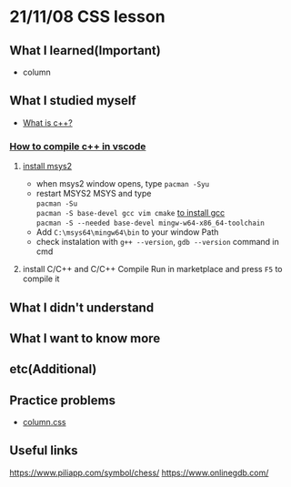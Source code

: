 # 21/11/08 CSS lesson

## What I learned(Important)

* column

## What I studied myself

* [What is c++?](http://tcpschool.com/cpp/cpp_operator_cpp)

### [How to compile c++ in vscode](https://code.visualstudio.com/docs/cpp/config-mingw)

1. [install msys2](https://github.com/msys2/msys2-installer/releases/download/2021-06-04/msys2-x86_64-20210604.exe)
    * when msys2 window opens,  type `pacman -Syu`
    * restart MSYS2 MSYS and type  
    `pacman -Su`  
    `pacman -S base-devel gcc vim cmake` [to install gcc](https://www.devdungeon.com/content/install-gcc-compiler-windows-msys2-cc)  
    `pacman -S --needed base-devel mingw-w64-x86_64-toolchain`
    * Add `C:\msys64\mingw64\bin` to your window Path
    * check instalation with `g++ --version`, `gdb --version` command in cmd

2. install C/C++ and C/C++ Compile Run in marketplace and press `F5` to compile it

## What I didn't understand

## What I want to know more

## etc(Additional)

## Practice problems

* [column.css](column.css)

## Useful links

<https://www.piliapp.com/symbol/chess/>
<https://www.onlinegdb.com/>
